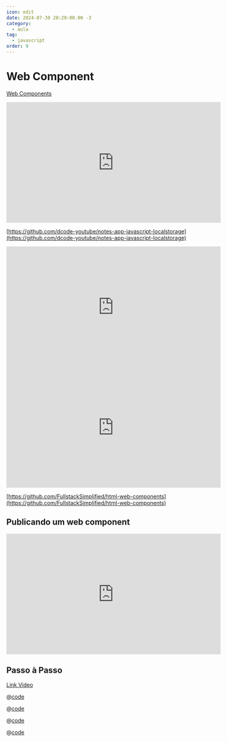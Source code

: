 ```yaml
---
icon: edit
date: 2024-07-30 20:29:00.00 -3
category:
  - aula
tag:
  - javascript
order: 9
---
```

# Web Component

[Web Components](https://developer.mozilla.org/pt-BR/docs/Web/API/Web_components)

<iframe width="560" height="315" src="https://www.youtube.com/embed/01YKQmia2Jw?si=B5WMq945-jaX6k3q" title="YouTube video player" frameborder="0" allow="accelerometer; autoplay; clipboard-write; encrypted-media; gyroscope; picture-in-picture; web-share" referrerpolicy="strict-origin-when-cross-origin" allowfullscreen></iframe>

[https://github.com/dcode-youtube/notes-app-javascript-localstorage](https://github.com/dcode-youtube/notes-app-javascript-localstorage)


<iframe width="560" height="315" src="https://www.youtube.com/embed/vLkPBj9ZaU0?si=vChBi_w1UYMAWwD1" title="YouTube video player" frameborder="0" allow="accelerometer; autoplay; clipboard-write; encrypted-media; gyroscope; picture-in-picture; web-share" referrerpolicy="strict-origin-when-cross-origin" allowfullscreen></iframe>


<iframe width="560" height="315" src="https://www.youtube.com/embed/gfvFEBXMVSU?si=IspleqJCBxpafgyq" title="YouTube video player" frameborder="0" allow="accelerometer; autoplay; clipboard-write; encrypted-media; gyroscope; picture-in-picture; web-share" referrerpolicy="strict-origin-when-cross-origin" allowfullscreen></iframe>

[https://github.com/FullstackSimplified/html-web-components](https://github.com/FullstackSimplified/html-web-components)


## Publicando um web component

<iframe width="560" height="315" src="https://www.youtube.com/embed/vakoopKxV0k?si=aNxVmK4DCSc3bU5Y" title="YouTube video player" frameborder="0" allow="accelerometer; autoplay; clipboard-write; encrypted-media; gyroscope; picture-in-picture; web-share" referrerpolicy="strict-origin-when-cross-origin" allowfullscreen></iframe>

## Passo à Passo

[Link Video](https://youtu.be/qoC2C_C0Ntg?si=0XjK0Huqu_SuyunN)


@[code](./code/web-component/meu-html/index.html)

@[code](./code/web-component/meu-html/js/pwbutton.js)

@[code](./code/web-component/meu-html/js/pwtitle.js)

@[code](./code/web-component/meu-html/js/lib.js)



